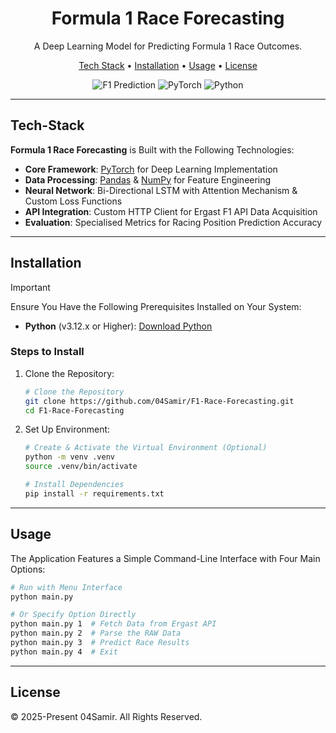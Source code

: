 <div align="center">
    <h1>Formula 1 Race Forecasting</h1>
    <p>
        A Deep Learning Model for Predicting Formula 1 Race Outcomes.
    </p>
    <p>
        <a href="#tech-stack">Tech Stack</a>
        •
        <a href="#installation">Installation</a>
        •
        <a href="#usage">Usage</a>
        •
        <a href="#license">License</a>
    </p>
    
![F1 Prediction](https://img.shields.io/badge/F1-Prediction-E10600)
![PyTorch](https://img.shields.io/badge/PyTorch-2.6+-EE4C2C)
![Python](https://img.shields.io/badge/Python-3.12+-3776AB)
</div>

---

## Tech-Stack

**Formula 1 Race Forecasting** is Built with the Following Technologies:

- **Core Framework**: [PyTorch](https://pytorch.org) for Deep Learning Implementation
- **Data Processing**: [Pandas](https://pandas.pydata.org) & [NumPy](https://numpy.org) for Feature Engineering
- **Neural Network**: Bi-Directional LSTM with Attention Mechanism & Custom Loss Functions
- **API Integration**: Custom HTTP Client for Ergast F1 API Data Acquisition
- **Evaluation**: Specialised Metrics for Racing Position Prediction Accuracy

---

## Installation

> [!IMPORTANT]
> Ensure You Have the Following Prerequisites Installed on Your System:
>
> - **Python** (v3.12.x or Higher): [Download Python](https://python.org 'Python Download')

### Steps to Install

1. Clone the Repository:

    ```bash
    # Clone the Repository
    git clone https://github.com/04Samir/F1-Race-Forecasting.git
    cd F1-Race-Forecasting
    ```

2. Set Up Environment:

    ```bash
    # Create & Activate the Virtual Environment (Optional)
    python -m venv .venv
    source .venv/bin/activate
    
    # Install Dependencies
    pip install -r requirements.txt
    ```

---

## Usage

The Application Features a Simple Command-Line Interface with Four Main Options:

```bash
# Run with Menu Interface
python main.py

# Or Specify Option Directly
python main.py 1  # Fetch Data from Ergast API
python main.py 2  # Parse the RAW Data
python main.py 3  # Predict Race Results
python main.py 4  # Exit
```

---

## License

© 2025-Present 04Samir. All Rights Reserved.
